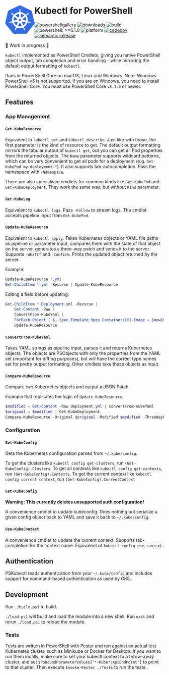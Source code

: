 # Kubectl for PowerShell <img src="https://raw.githubusercontent.com/kubernetes/kubernetes/5b355f5d408c80234b4016a84b4d7c8159db21d7/logo/logo.svg?sanitize=true" height="90" align="left">
[![powershellgallery](https://img.shields.io/powershellgallery/v/PSKubectl.svg)](https://www.powershellgallery.com/packages/PSKubectl)
[![downloads](https://img.shields.io/powershellgallery/dt/PSKubectl.svg?label=downloads)](https://www.powershellgallery.com/packages/PSKubectl)
[![build](https://img.shields.io/travis/felixfbecker/PSKubectl/master.svg)](https://travis-ci.org/felixfbecker/PSKubectl)
![powershell: >=6.1.0](https://img.shields.io/badge/powershell-%3E%3D6.1.0-blue.svg)
![platform](https://img.shields.io/powershellgallery/p/PSKubectl.svg)
[![codecov](https://codecov.io/gh/felixfbecker/PSKubectl/branch/master/graph/badge.svg)](https://codecov.io/gh/felixfbecker/PSKubectl)
[![semantic-release](https://img.shields.io/badge/%20%20%F0%9F%93%A6%F0%9F%9A%80-semantic--release-e10079.svg)](https://github.com/semantic-release/semantic-release)

🚧 Work in progress 🚧

`kubectl` implemented as PowerShell Cmdlets, giving you native PowerShell object output, tab completion and error handling - while mirroring the default output formatting of `kubectl`.


Runs in PowerShell Core on macOS, Linux and Windows.
Note: Windows PowerShell v5 is not supported. If you are on Windows, you need to install PowerShell Core.
You must use PowerShell Core `v6.1.0` or newer.

## Features

### App Management

#### `Get-KubeResource`

Equivalent to `kubectl get` and `kubectl describe`.
Just like with those, the first parameter is the kind of resource to get.
The default output formatting mirrors the tabular output of `kubectl get`, but you can get all Pod properties from the returned objects.
The `Name` parameter supports wildcard patterns, which can be very convenient to get all pods for a deployment (e.g. `Get-KubePod my-deployment-*`).
It also supports tab-autocompletion.
Pass the namespace with `-Namespace`.

There are also specialised cmdlets for common kinds like `Get-KubePod` and `Get-KubeDeployment`. They work the same way, but without `Kind` parameter.

#### `Get-KubeLog`

Equivalent to `kubectl logs`. Pass `-Follow` to stream logs.
The cmdlet accepts pipeline input from `Get-KubePod`.

#### `Update-KubeResource`

Equivalent to `kubectl apply`.
Takes Kubernetes objects or YAML file paths as pipeline or parameter input, compares them with the state of that object on the server, generates a three-way patch and sends it to the server.
Supports `-WhatIf` and `-Confirm`.
Prints the updated object returned by the server.

Example:
```powershell
Update-KubeResource *.yml
Get-ChildItem *.yml -Recurse | Update-KubeResource
```

Editing a field before updating:
```powershell
Get-ChildItem *.Deployment.yml -Recurse |
    Get-Content -Raw |
    ConvertFrom-KubeYaml |
    ForEach-Object { $_.Spec.Template.Spec.Containers[0].Image = $newImage; $_ } |
    Update-KubeResource
```

#### `ConvertFrom-KubeYaml`

Takes YAML strings as pipeline input, parses it and returns Kubernetes objects.
The objects are PSObjects with only the properties from the YAML set (important for diffing purposes), but will have the correct type names set for pretty output formatting.
Other cmdlets take these objects as input.

#### `Compare-KubeResource`

Compare two Kubernetes objects and output a JSON Patch.

Example that replicates the logic of `Update-KubeResource`:
```powershell
$modified = Get-Content -Raw deployment.yml | ConvertFrom-KubeYaml
$original = $modified | Get-KubeDeployment
Compare-KubeResource -Original $original -Modified $modified -ThreeWayFromLastApplied -Annotate
```

### Configuration

#### `Get-KubeConfig`

Gets the Kubernetes configuration parsed from `~/.kube/config`.

To get the clusters like `kubectl config get-clusters`, run `(Get-KubeConfig).Clusters`.
To get all contexts like `kubectl config get-contexts`, run `(Get-KubeConfig).Contexts`.
To get the current context like `kubectl config current-context`, run `(Get-KubeConfig).CurrentContext`

#### `Set-KubeConfig`

**Warning: This currently deletes unsupported auth configuration!**

A convenience cmdlet to update kubeconfig. Does nothing but serialize a given config object back to YAML and save it back to `~/.kube/config`.

#### `Use-KubeContext`

A convenience cmdlet to update the current context. Supports tab-completion for the context name. Equivalent of `kubectl config use-context`.

## Authentication

PSKubectl reads authentication from your `~/.kube/config` and includes support for command-based authentication as used by GKE.

## Development

Run `./build.ps1` to build.

`./load.ps1` will build and load the module into a new shell. Run `exit` and rerun `./load.ps1` to reload the module.

### Tests

Tests are written in PowerShell with Pester and run against an actual test Kubernetes cluster, such as Minikube or Docker for Desktop.
If you want to run them locally, make sure to set your kubectl context to a throw-away cluster, and set `$PSBoundParameterValues['*-Kube*:ApiEndPoint']` to point to that cluster.
Then execute `Invoke-Pester ./Tests` to run the tests.
